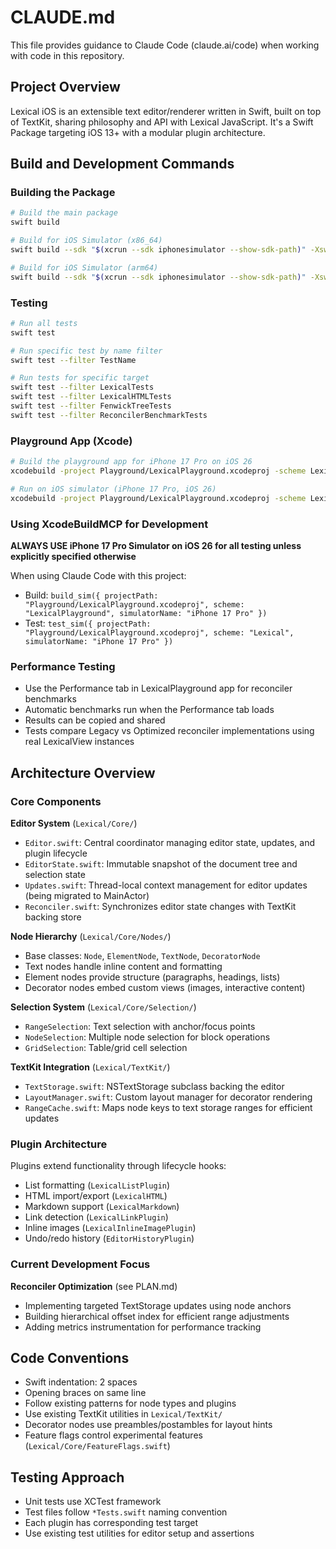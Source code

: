 # CLAUDE.md

This file provides guidance to Claude Code (claude.ai/code) when working with code in this repository.

## Project Overview

Lexical iOS is an extensible text editor/renderer written in Swift, built on top of TextKit, sharing philosophy and API with Lexical JavaScript. It's a Swift Package targeting iOS 13+ with a modular plugin architecture.

## Build and Development Commands

### Building the Package
```bash
# Build the main package
swift build

# Build for iOS Simulator (x86_64)
swift build --sdk "$(xcrun --sdk iphonesimulator --show-sdk-path)" -Xswiftc "-target" -Xswiftc "x86_64-apple-ios13.0-simulator"

# Build for iOS Simulator (arm64)
swift build --sdk "$(xcrun --sdk iphonesimulator --show-sdk-path)" -Xswiftc "-target" -Xswiftc "arm64-apple-ios13.0-simulator"
```

### Testing
```bash
# Run all tests
swift test

# Run specific test by name filter
swift test --filter TestName

# Run tests for specific target
swift test --filter LexicalTests
swift test --filter LexicalHTMLTests
swift test --filter FenwickTreeTests
swift test --filter ReconcilerBenchmarkTests
```

### Playground App (Xcode)
```bash
# Build the playground app for iPhone 17 Pro on iOS 26
xcodebuild -project Playground/LexicalPlayground.xcodeproj -scheme LexicalPlayground -sdk iphonesimulator build

# Run on iOS simulator (iPhone 17 Pro, iOS 26)
xcodebuild -project Playground/LexicalPlayground.xcodeproj -scheme LexicalPlayground -sdk iphonesimulator -destination 'platform=iOS Simulator,name=iPhone 17 Pro,OS=26.0' build
```

### Using XcodeBuildMCP for Development
**ALWAYS USE iPhone 17 Pro Simulator on iOS 26 for all testing unless explicitly specified otherwise**

When using Claude Code with this project:
- Build: `build_sim({ projectPath: "Playground/LexicalPlayground.xcodeproj", scheme: "LexicalPlayground", simulatorName: "iPhone 17 Pro" })`
- Test: `test_sim({ projectPath: "Playground/LexicalPlayground.xcodeproj", scheme: "Lexical", simulatorName: "iPhone 17 Pro" })`

### Performance Testing
- Use the Performance tab in LexicalPlayground app for reconciler benchmarks
- Automatic benchmarks run when the Performance tab loads
- Results can be copied and shared
- Tests compare Legacy vs Optimized reconciler implementations using real LexicalView instances

## Architecture Overview

### Core Components

**Editor System** (`Lexical/Core/`)
- `Editor.swift`: Central coordinator managing editor state, updates, and plugin lifecycle
- `EditorState.swift`: Immutable snapshot of the document tree and selection state
- `Updates.swift`: Thread-local context management for editor updates (being migrated to MainActor)
- `Reconciler.swift`: Synchronizes editor state changes with TextKit backing store

**Node Hierarchy** (`Lexical/Core/Nodes/`)
- Base classes: `Node`, `ElementNode`, `TextNode`, `DecoratorNode`
- Text nodes handle inline content and formatting
- Element nodes provide structure (paragraphs, headings, lists)
- Decorator nodes embed custom views (images, interactive content)

**Selection System** (`Lexical/Core/Selection/`)
- `RangeSelection`: Text selection with anchor/focus points
- `NodeSelection`: Multiple node selection for block operations
- `GridSelection`: Table/grid cell selection

**TextKit Integration** (`Lexical/TextKit/`)
- `TextStorage.swift`: NSTextStorage subclass backing the editor
- `LayoutManager.swift`: Custom layout manager for decorator rendering
- `RangeCache.swift`: Maps node keys to text storage ranges for efficient updates

### Plugin Architecture

Plugins extend functionality through lifecycle hooks:
- List formatting (`LexicalListPlugin`)
- HTML import/export (`LexicalHTML`)
- Markdown support (`LexicalMarkdown`)
- Link detection (`LexicalLinkPlugin`)
- Inline images (`LexicalInlineImagePlugin`)
- Undo/redo history (`EditorHistoryPlugin`)

### Current Development Focus

**Reconciler Optimization** (see PLAN.md)
- Implementing targeted TextStorage updates using node anchors
- Building hierarchical offset index for efficient range adjustments
- Adding metrics instrumentation for performance tracking

## Code Conventions

- Swift indentation: 2 spaces
- Opening braces on same line
- Follow existing patterns for node types and plugins
- Use existing TextKit utilities in `Lexical/TextKit/`
- Decorator nodes use preambles/postambles for layout hints
- Feature flags control experimental features (`Lexical/Core/FeatureFlags.swift`)

## Testing Approach

- Unit tests use XCTest framework
- Test files follow `*Tests.swift` naming convention
- Each plugin has corresponding test target
- Use existing test utilities for editor setup and assertions